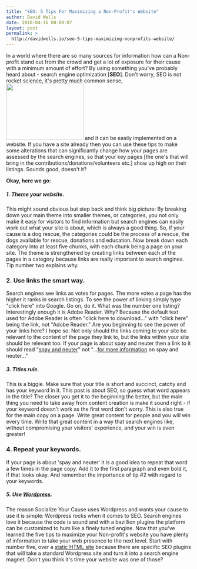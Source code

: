 ```yaml
---
title: "SEO: 5 Tips For Maximizing a Non-Profit's Website"
author: David Wells
date: 2010-04-16 08:00:07
layout: post
permalink: >
  http://davidwells.io/seo-5-tips-maximizing-nonprofits-website/
---
```


In a world where there are so many sources for information how can a Non-profit stand out from the crowd and get a lot of exposure for their cause with a minimum amount of effort? By using something you've probably heard about - search engine optimization [<strong>SEO</strong>]. Don't worry, SEO is not rocket science, it's pretty much common sense,<a href="https://s3-us-west-2.amazonaws.com/assets.davidwells.io/legacy/2010/04/nonprofit-seo1.png"><img class="alignright size-medium wp-image-1582" title="nonprofit-seo" src="https://s3-us-west-2.amazonaws.com/assets.davidwells.io/legacy/2010/04/nonprofit-seo-300x219.png" alt="" width="210" height="153" /></a> and it can be easily implemented on a website. If you have a site already then you can use these tips to make some alterations that can significantly change how your pages are assessed by the search engines, so that your key pages [the one's that will bring in the contributions/donations/volunteers etc.] show up high on their listings. Sounds good, doesn't it?

<strong>Okay, here we go:</strong>

<h5>1. <strong>Theme your website.</strong></h5>
This might sound obvious but step back and think big picture: By breaking down your main theme into smaller themes, or categories, you not only make it easy for visitors to find information but search engines can easily work out what your site is about, which is always a good thing. So, if your cause is a dog rescue, the categories could be the process of a rescue, the dogs available for rescue, donations and education. Now break down each category into at least five chunks, with each chunk being a page on your site. The theme is strengthened by creating links between each of the pages in a category because links are really important to search engines. Tip number two explains why.
<h3>2. Use links the smart way.</h3>
<strong></strong> Search engines see links as votes for pages. The more votes a page has the higher it ranks in search listings. To see the power of linking simply type "click here" into Google. Go on, do it. What was the number one listing? Interestingly enough it is Adobe Reader. Why? Because the default text used for Adobe Reader is often "click here to download..." with "click here" being the link, not "Adobe Reader." Are you beginning to see the power of your links here? I hope so. Not only should the links coming to your site be relevant to the content of the page they link to, but the links within your site should be relevant too. If your page is about spay and neuter then a link to it should read "<span style="text-decoration: underline;">spay and neuter</span>" not "...<span style="text-decoration: underline;">for more information</span> on spay and neuter..."
<h5>3. <strong>Titles rule.</strong></h5>
This is a biggie. Make sure that your title is short and succinct, catchy and has your keyword in it. This post is about SEO, so guess what word appears in the title? The closer you get it to the beginning the better, but the main thing you need to take away from content creation is make it sound right - if your keyword doesn't work as the first word don't worry. This is also true for the main copy on a page. Write great content for people and you will win every time. Write that great content in a way that search engines like, without compromising your visitors' experience, and your win is even greater!
<h3>4. Repeat your keywords.</h3>
If your page is about 'spay and neuter' it is a good idea to repeat that word a few times in the page copy. Add it to the first paragraph and even bold it, if that looks okay. And remember the importance of tip #2 with regard to your keywords.
<h5>5. <strong>Use <a title="Wordpress" href="http://www.socializeyourcause.org/1000-wordpress-themes-npo-site/blog/">Wordpress</a></strong>.</h5>
The reason Socialize Your Cause uses Wordpress and wants your cause to use it is simple: Wordpress rocks when it comes to SEO. Search engines love it because the code is sound and with a bazillion plugins the platform can be customized to hum like a finely tuned engine.
Now that you've learned the five tips to maximize your Non-profit's website you have plenty of information to take your web presence to the next level. Start with number five, over a <a title="static HTML web site" href="http://www.socializeyourcause.org/6-reasons-static-html-bad-nonprofit/blog/">static HTML site</a> because there are specific SEO plugins that will take a standard Wordpress site and turn it into a search engine magnet. Don't you think it's time your website was one of those?
